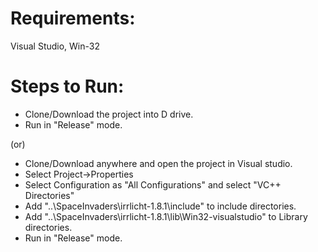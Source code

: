Requirements:
=============

Visual Studio, Win-32


Steps to Run:
============

 - Clone/Download the project into D drive.
 - Run in "Release" mode.

(or)

 - Clone/Download anywhere and open the project in Visual studio.
 - Select Project->Properties
 - Select Configuration as "All Configurations" and select "VC++ Directories"
 - Add "..\SpaceInvaders\irrlicht-1.8.1\include" to include directories.
 - Add "..\SpaceInvaders\irrlicht-1.8.1\lib\Win32-visualstudio" to Library directories.
 - Run in "Release" mode.
